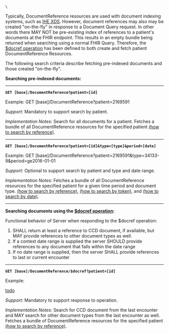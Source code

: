 `\`

Typically, DocumentReference resources are used with document indexing systems, such as [IHE XDS]. However, document references may also may be created "on-the-fly" in response to a Document Query request.  In other words there MAY NOT be pre-existing index of references to a patient's documents at the FHIR endpoint. This results in an empty bundle being returned when searching using a normal FHIR Query.  Therefore, the [$docref operation] has been defined to both create and fetch patient DocumentReference Resources.


The following search criteria describe fetching pre-indexed documents and those created "on-the-fly".

**Searching pre-indexed documents:**

----

**`GET [base]/DocumentReference?patient=[id]`**

Example: GET [base]/DocumentReference?patient=2169591


*Support:* Mandatory to support search by patient.

*Implementation Notes:* Search for all documents for a patient. Fetches a bundle of all DocumentReference resources for the specified patient [(how to search by reference)].

------

**`GET [base]/DocumentReference?patient=[id]&type=[type]&period=[date]`**

Example: GET [base]/DocumentReference?patient=2169591&type=34133-9&period=ge2016-01-01

*Support:* Optional to support search by patient and type and date range.

*Implementation Notes:* Fetches a bundle of all DocumentReference resources for the specified patient for a given time period and document type.  [(how to search by reference)], [(how to search by token)], and [(how to search by date)].

-----

**Searching documents using the [$docref operation]:**

Functional behavior of Server when responding to the $docref operation:

1. SHALL return at least a reference to CCD document, if available, but MAY provide references to other document types as well.
2. If a context date range is supplied the server SHOULD provide references to any document that falls within the date range
3. If no date range is supplied, then the server SHALL provide references to last or current encounter

-----

**`GET [base]/DocumentReference/$docref?patient=[id]`**

Example:

[todo](todo.html)


*Support:* Mandatory to support response to operation.

*Implementation Notes:* Search for CCD document from the last encounter and MAY search for other document types from the last encounter as well. Fetches a bundle of DocumentReference resources for the specified patient [(how to search by reference)].


[(how to search by reference)]: http://hl7.org/fhir/DSTU2/search.html#reference
[(how to search by token)]: http://hl7.org/fhir/DSTU2/search.html#token
[(how to search by date)]: http://hl7.org/fhir/DSTU2/search.html#date
[IHE XDS]: https://wiki.ihe.net/index.php/Cross-Enterprise_Document_Sharing
[$docref operation]: OperationDefinition-docref.html
